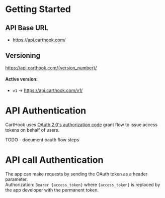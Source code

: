 # Getting Started 

## API Base URL 
- https://api.carthook.com/  

## Versioning
https://api.carthook.com/{version_number}/

#### Active version:
- `v1` -> https://api.carthook.com/v1/


# API Authentication
CartHook uses [OAuth 2.0's authorization code](https://tools.ietf.org/html/rfc6749#section-4.1) grant flow to issue access tokens on behalf of users. 

TODO - document oauth flow steps

# API call Authentication
 
 The app can make requests by sending the OAuth token as a header parameter.  
 Authorization: `Bearer {access_token}` where `{access_token}` is replaced by the app developer with the permanent token.

